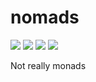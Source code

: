 # nomads

[![][ci badge]][ci] [![][coverage badge]][coveralls] [![][npm badge]][npm] [![][license badge]][license]

Not really monads

[npm badge]: https://img.shields.io/npm/v/nomads?color=red&style=flat-square
[npm]: https://www.npmjs.com/package/nomads
[ci badge]: https://img.shields.io/github/workflow/status/vjrasane/nomads/CI?style=flat-square
[ci]: https://github.com/vjrasane/nomads/actions?query=workflow%3ACI
[coverage badge]: https://img.shields.io/coveralls/github/vjrasane/nomads?style=flat-square
[coveralls]: https://coveralls.io/github/vjrasane/nomads
[license badge]: https://img.shields.io/github/license/vjrasane/nomads?color=blue&style=flat-square
[license]: https://opensource.org/licenses/Apache-2.0